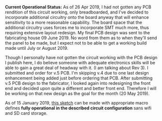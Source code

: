 **Current Operational Status:** As of 26 Apr 2019, I had not gotten any PCB rendition of this circuit working, only breadboarded, and I've decided to incorporate additional circuitry onto the board anyway that will enhance sensitivity to a more reasonable capability.  The board space that the additional circuitry uses forces me to incorporate SMT much more, thus requiring extensive layout redesign.  My final PCB design was sent to the fabricating house 09 June 2019.  No word from them as to when they'll send the panel to be made, but I expect not to be able to get a working build made until July or August 2019.

Though I personally have not gotten the circuit working with the PCB design I publish here, I do believe someone with adequate electronics skills will be able to gain a great deal of headway with it. (I am talking about Rev 3).  I submitted and order for v.5 PCB.  I'm skipping v.4 due to one last design enhancement being added just before ordering that PCB.  After submitting v.5 PCB design to the fabricator, I looked again into redesigning the front end and decided upon quite a different and better front end.  Therefore I will be working on that new design as the goal for the month (20 May 2019).

As of 15 January 2019, [this sketch](https://github.com/kenneth558/plant_resistance_primary_perception/blob/Free/sketch%20code/adc_for_plant_tissue.ino) can be made with appropriate macro defines **fully operational in the described circuit configuration** sans wifi and SD card storage.

